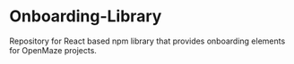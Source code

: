 # Onboarding-Library
Repository for React based npm library that provides onboarding elements for OpenMaze projects.

